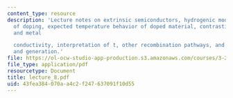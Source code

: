 ```yaml
---
content_type: resource
description: 'Lecture notes on extrinsic semiconductors, hydrogenic model, the power
  of doping, expected temperature behavior of doped material, contrasting semiconductor
  and metal

  conductivity, interpretation of t, other recombination pathways, and recombination
  and generation.'
file: https://ol-ocw-studio-app-production.s3.amazonaws.com/courses/3-225-electronic-and-mechanical-properties-of-materials-fall-2007/43fea384070aa4c2f247637091f10d55_lecture_8.pdf
file_type: application/pdf
resourcetype: Document
title: lecture_8.pdf
uid: 43fea384-070a-a4c2-f247-637091f10d55
---
```

